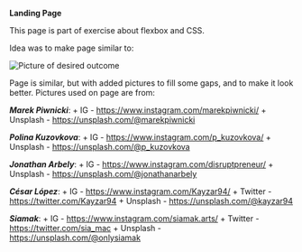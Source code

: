 **Landing Page**


This page is part of exercise about flexbox and CSS. 

Idea was to make page similar to: 

![Picture of desired outcome](https://cdn.statically.io/gh/TheOdinProject/curriculum/81a5d553f4073e593d23a6ab00d50eef8620796d/foundations/html_css/project/imgs/01.png
)

Page is similar, but with added pictures to fill some gaps, and to make it look better.
Pictures used on page are from:

***Marek Piwnicki***:    + IG - https://www.instagram.com/marekpiwnicki/
                         + Unsplash - https://unsplash.com/@marekpiwnicki

***Polina Kuzovkova***:  + IG - https://www.instagram.com/p_kuzovkova/
                         + Unsplash - https://unsplash.com/@p_kuzovkova

***Jonathan Arbely***:   + IG - https://www.instagram.com/disruptpreneur/
                         + Unsplash - https://unsplash.com/@jonathanarbely 

***César López***:       + IG - https://www.instagram.com/Kayzar94/
                         + Twitter - https://twitter.com/Kayzar94
                         + Unsplash - https://unsplash.com/@kayzar94

***Siamak***:            + IG - https://www.instagram.com/siamak.arts/
                         + Twitter - https://twitter.com/sia_mac
                         + Unsplash - https://unsplash.com/@onlysiamak